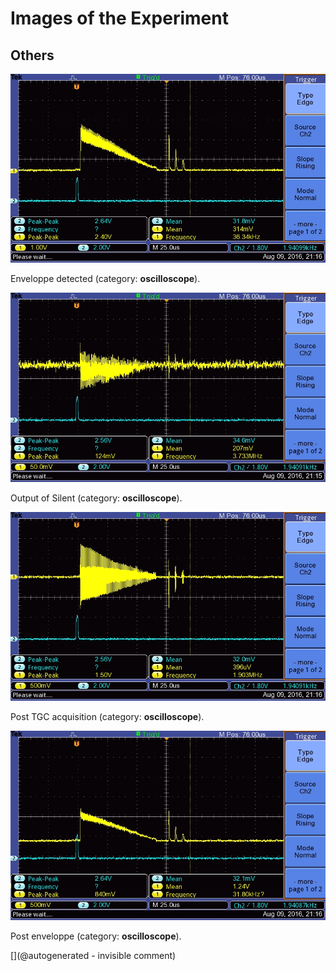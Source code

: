 # Images of the Experiment

## Others

![](/silent/images/SilentEnveloppeFinal.JPG)

Enveloppe detected (category: __oscilloscope__).

![](/silent/images/SilentOutput.JPG)

Output of Silent (category: __oscilloscope__).

![](/silent/images/SilentPostTGC.JPG)

Post TGC acquisition (category: __oscilloscope__).

![](/silent/images/SilentPostEnveloppe.JPG)

Post enveloppe (category: __oscilloscope__).



[](@autogenerated - invisible comment)